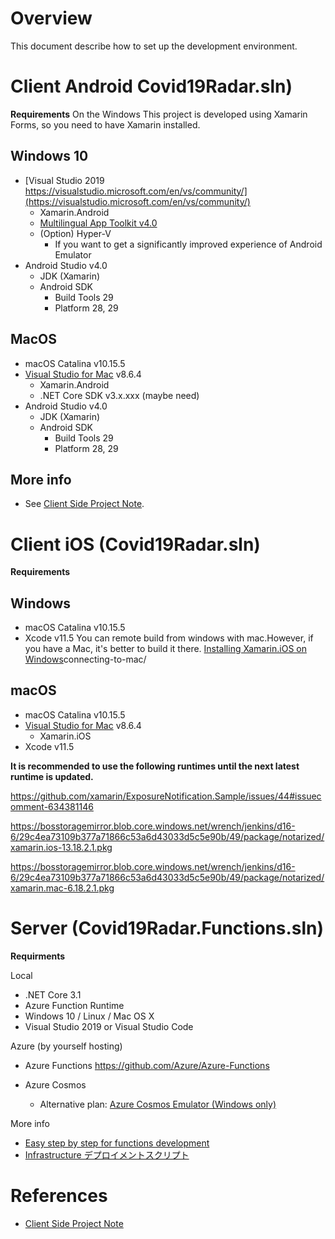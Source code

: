 # Overview

This document describe how to set up the development environment.

# Client Android Covid19Radar.sln)

**Requirements**
On the Windows
This project is developed using Xamarin Forms, so you need to have Xamarin installed.

## Windows 10

- [Visual Studio 2019 https://visualstudio.microsoft.com/en/vs/community/](https://visualstudio.microsoft.com/en/vs/community/)
  - Xamarin.Android
  - [Multilingual App Toolkit v4.0](https://marketplace.visualstudio.com/items?itemName=MultilingualAppToolkit.MultilingualAppToolkit-18308)
  - (Option) Hyper-V
	- If you want to get a significantly improved experience of Android Emulator
- Android Studio v4.0
  - JDK (Xamarin)
  - Android SDK
	- Build Tools 29
	- Platform 28, 29

## MacOS

- macOS Catalina v10.15.5
- [Visual Studio for Mac](https://visualstudio.microsoft.com/ja/vs/mac/xamarin/) v8.6.4
  - Xamarin.Android
  - .NET Core SDK v3.x.xxx (maybe need)
- Android Studio v4.0
  - JDK (Xamarin)
  - Android SDK
	- Build Tools 29
	- Platform 28, 29


## More info

- See [Client Side Project Note](Developer-Note.md).

# Client iOS (Covid19Radar.sln)

**Requirements**

## Windows

- macOS Catalina v10.15.5
- Xcode v11.5
You can remote build from windows with mac.However, if you have a Mac, it's better to build it there.
[Installing Xamarin.iOS on Windows](https://docs.microsoft.com/en-us/xamarin/ios/get-started/installation/windows/)connecting-to-mac/

## macOS

- macOS Catalina v10.15.5
- [Visual Studio for Mac](https://visualstudio.microsoft.com/ja/vs/mac/xamarin/) v8.6.4
  - Xamarin.iOS
- Xcode v11.5

**It is recommended to use the following runtimes until the next latest runtime is updated.**

https://github.com/xamarin/ExposureNotification.Sample/issues/44#issuecomment-634381146

https://bosstoragemirror.blob.core.windows.net/wrench/jenkins/d16-6/29c4ea73109b377a71866c53a6d43033d5c5e90b/49/package/notarized/xamarin.ios-13.18.2.1.pkg

https://bosstoragemirror.blob.core.windows.net/wrench/jenkins/d16-6/29c4ea73109b377a71866c53a6d43033d5c5e90b/49/package/notarized/xamarin.mac-6.18.2.1.pkg

# Server (Covid19Radar.Functions.sln)

**Requirments**

Local
- .NET Core 3.1
- Azure Function Runtime
- Windows 10 / Linux / Mac OS X
- Visual Studio 2019 or Visual Studio Code

Azure (by yourself hosting)

- Azure Functions
https://github.com/Azure/Azure-Functions

- Azure Cosmos
  - Alternative plan: [Azure Cosmos Emulator (Windows only)](https://docs.microsoft.com/en-us/azure/cosmos-db/local-emulator-release-notes)

More info

- [Easy step by step for functions development](HOW_TO_BUILD_SERVER_SIDE.md)
- [Infrastructure デプロイメントスクリプト](../infrastructure/Readme.md)

# References

- [Client Side Project Note](Developer-Note.md)

